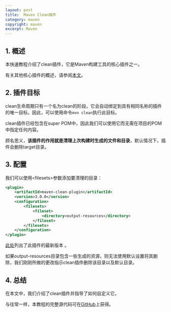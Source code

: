 ```yaml
---
layout: post
title:  Maven Clean插件
category: maven
copyright: maven
excerpt: Maven
---
```


## 1. 概述

本快速教程介绍了clean插件，它是Maven构建工具的核心插件之一。

有关其他核心插件的概述，请参阅[本文](https://www.baeldung.com/core-maven-plugins)。

## 2. 插件目标

clean生命周期只有一个名为clean的阶段，它会自动绑定到具有相同名称的插件的唯一目标。因此，可以使用命令`mvn clean`执行此目标。

clean插件已经包含在super POM中，因此我们可以使用它而无需在项目的POM中指定任何内容。

顾名思义，**该插件的作用就是清理上次构建时生成的文件和目录**，默认情况下，插件会删除target目录。

## 3. 配置

我们可以使用<filesets\>参数添加要清理的目录：

```xml
<plugin>
    <artifactId>maven-clean-plugin</artifactId>
    <version>3.0.0</version>
    <configuration>
        <filesets>
            <fileset>
                <directory>output-resources</directory>
            </fileset>
        </filesets>
    </configuration>
</plugin>
```

[此处](https://search.maven.org/search?q=a:maven-clean-plugin)列出了此插件的最新版本 。

如果output-resources目录包含一些生成的资源，则无法使用默认设置将其删除，我们刚刚所做的更改指示clean插件删除该目录以及默认目录。

## 4. 总结 

在本文中，我们介绍了clean插件并指导了如何自定义它。

与往常一样，本教程的完整源代码可在[GitHub](https://github.com/tuyucheng7/taketoday-tutorial4j/tree/master/maven.modules)上获得。